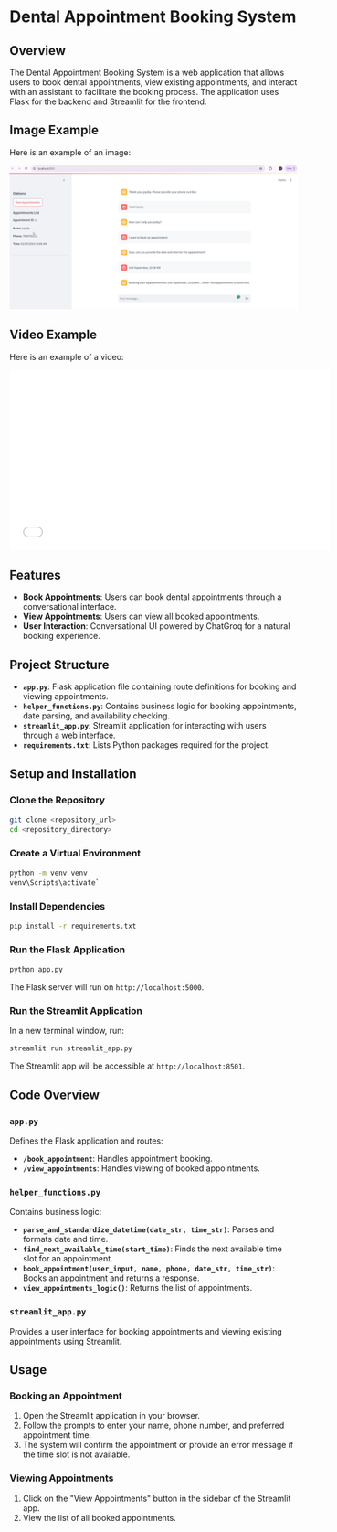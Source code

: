 # Dental Appointment Booking System

## Overview

The Dental Appointment Booking System is a web application that allows users to book dental appointments, view existing appointments, and interact with an assistant to facilitate the booking process. The application uses Flask for the backend and Streamlit for the frontend.

## Image Example

Here is an example of an image:

![Demo Screenshot](preview\preview.png)

## Video Example

Here is an example of a video:

<iframe width="560" height="315" src="preview\demo.mp4" frameborder="0" allow="accelerometer; autoplay; encrypted-media; gyroscope; picture-in-picture" allowfullscreen></iframe>

## Features

- **Book Appointments**: Users can book dental appointments through a conversational interface.
- **View Appointments**: Users can view all booked appointments.
- **User Interaction**: Conversational UI powered by ChatGroq for a natural booking experience.

## Project Structure

- **`app.py`**: Flask application file containing route definitions for booking and viewing appointments.
- **`helper_functions.py`**: Contains business logic for booking appointments, date parsing, and availability checking.
- **`streamlit_app.py`**: Streamlit application for interacting with users through a web interface.
- **`requirements.txt`**: Lists Python packages required for the project.

## Setup and Installation

### Clone the Repository

```bash
git clone <repository_url>
cd <repository_directory>
```

### Create a Virtual Environment

```bash
python -m venv venv
venv\Scripts\activate`
```

### Install Dependencies

```bash
pip install -r requirements.txt
```

### Run the Flask Application

```bash
python app.py
```

The Flask server will run on `http://localhost:5000`.

### Run the Streamlit Application

In a new terminal window, run:

```bash
streamlit run streamlit_app.py
```

The Streamlit app will be accessible at `http://localhost:8501`.

## Code Overview

### `app.py`

Defines the Flask application and routes:

- **`/book_appointment`**: Handles appointment booking.
- **`/view_appointments`**: Handles viewing of booked appointments.

### `helper_functions.py`

Contains business logic:

- **`parse_and_standardize_datetime(date_str, time_str)`**: Parses and formats date and time.
- **`find_next_available_time(start_time)`**: Finds the next available time slot for an appointment.
- **`book_appointment(user_input, name, phone, date_str, time_str)`**: Books an appointment and returns a response.
- **`view_appointments_logic()`**: Returns the list of appointments.

### `streamlit_app.py`

Provides a user interface for booking appointments and viewing existing appointments using Streamlit.

## Usage

### Booking an Appointment

1. Open the Streamlit application in your browser.
2. Follow the prompts to enter your name, phone number, and preferred appointment time.
3. The system will confirm the appointment or provide an error message if the time slot is not available.

### Viewing Appointments

1. Click on the "View Appointments" button in the sidebar of the Streamlit app.
2. View the list of all booked appointments.
